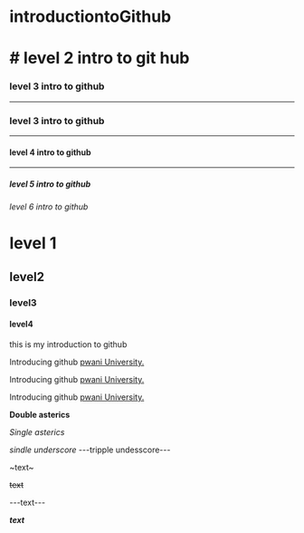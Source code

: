 # introductiontoGithub
# # level 2 intro to git hub
### level 3 intro to github
____
### level 3 intro to github
---
#### level 4 intro to github
_____
##### level 5 intro to github
###### level 6 intro to github


<h1>level 1</h1>
<h2>level2</h2>
<h3> level3</h3>
<h4>level4</h4>
<p> this is my introduction to github<p>
  
    
Introducing github [pwani University.](https://soma.pu.ac.ke/ 'This the hover description of the link')
  
Introducing github [pwani University.](www.soma.pu.ac.ke/ 'This the hover description of the link')
  
Introducing github [pwani University.](https://cgp.co.ke/wp-content/uploads/2018/04/Pwani-University-Senate.jpg)
  
**Double asterics**
  
*Single asterics*
  
 _sindle underscore_
  ---tripple undesscore---
  
 ~text~
  
  ~~text~~
  
  ---text---

  ***text***
